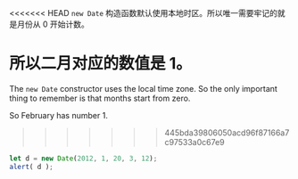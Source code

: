 <<<<<<< HEAD
`new Date` 构造函数默认使用本地时区。所以唯一需要牢记的就是月份从 0 开始计数。

所以二月对应的数值是 1。
=======
The `new Date` constructor uses the local time zone. So the only important thing to remember is that months start from zero.

So February has number 1.
>>>>>>> 445bda39806050acd96f87166a7c97533a0c67e9

```js run
let d = new Date(2012, 1, 20, 3, 12);
alert( d );
```
